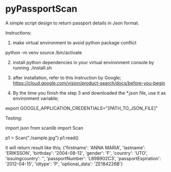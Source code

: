 # pyPassportScan

A simple script design to return passport details in Json format.

Instructions:

1. make virtual environment to avoid python package conflict

python -m venv <envName>
source <envName>/bin/activate


2. install python dependencies in your virtual environment console by running ./install.sh

3. after installation, refer to this Instruction by Google;
https://cloud.google.com/vision/product-search/docs/before-you-begin

4. By the time you finish the step 3 and downloaded the *.json file, use it as environment variable;

export GOOGLE_APPLICATION_CREDENTIALS="[PATH_TO_JSON_FILE]"


Testing:

import json
from scanlib import Scan

p1 = Scan("./sample.jpg")
p1.read()


it will return result like this;
{'firstname': 'ANNA MARIA', 'lastname': 'ERIKSSON', 'birthday': '2004-08-12', 'gender': 'F', 'country': 'UTO', 'issuingcountry': '', 'passportNumber': 'L898902C3', 'passportExpiration': '2012-04-15', 'idtype': 'P', 'optional_data': 'ZE184226B'}




